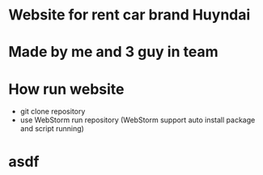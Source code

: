 # Website for rent car brand Huyndai
# Made by me and 3 guy in team 


# How run website
- git clone repository
- use WebStorm run repository (WebStorm support auto install package and script running)


# asdf


